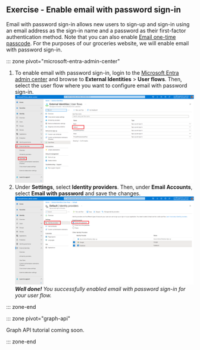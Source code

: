 ## Exercise - Enable email with password sign-in

Email with password sign-in allows new users to sign-up and sign-in using an email address as the sign-in name and a password as their first-factor authentication method. Note that you can also enable [Email one-time passcode](/entra/external-id/customers/how-to-user-flow-sign-up-sign-in-customers). For the purposes of our groceries website, we will enable email with password sign-in.

::: zone pivot="microsoft-entra-admin-center"

1. To enable email with password sign-in, login to the [Microsoft Entra admin center](https://entra.microsoft.com/) and browse to **External Identities** > **User flows**. Then, select the user flow where you want to configure email with password sign-in.
    ![alt text](../media/enable-email-with-password-sign-in/1.png)
1. Under **Settings**, select **Identity providers**. Then, under **Email Accounts**, select **Email with password** and save the changes.
    ![alt text](../media/enable-email-with-password-sign-in/2.png)
    ***Well done!** You successfully enabled email with password sign-in for your user flow.*

::: zone-end

::: zone pivot="graph-api"

Graph API tutorial coming soon.

::: zone-end
